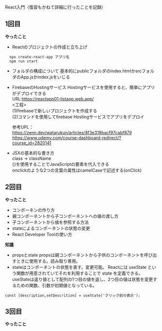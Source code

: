 React入門（復習もかねて詳細に行ったことを記録）

## 1回目
**やったこと**
- Reactのプロジェクトの作成と立ち上げ
```
  npx create-react-app アプリ名
  npm run start
```

- フォルダの構成について
  基本的にpublicフォルダのindex.htmlかsrcフォルダのApp.jsかindex.jsをいじる

- FirebaseのHostingサービス
  Hostingサービスを使用すると、簡単にアプリがデプロイできる<br>
  URL:https://reactapp01-listapp.web.app/  
  <工程><br>
  (1)firebaseで新しいプロジェクトを作成する<br>
  (2)コマンドを使用してfirebase Hostingサービスでアプリをデプロイ<br>

  参考UPL：<br>
  https://zenn.dev/watarukun/articles/8f3e318bacf97cabf879  
  https://www.udemy.com/course-dashboard-redirect/?course_id=2820141  

- JSXの基本的な書き方<br>
  class → className<br>
  {}を使用することでJavaScriptの要素を代入できる<br>
  onclickのような2つの言葉の属性はcamelCaseで記述する(onClick)<br>

## 2回目
**やったこと**
- コンポーネンの作り方
- 親コンポーネントから子コンポーネントへの値の渡し方
- 子コンポーネントから値を参照する方法
- stateによるコンポーネントの状態の変更
- React Developer Toolの使い方


**知識**
- propsとstate
  propsは親コンポーネントから子供のコンポーネントを呼び出すときに使用する。読み取り専用。
- stateはコンポーネントの状態を表す。変更可能。
  Reactには useState という関数が用意されていてそれを利用することで state を定義できる。
  useStateは返り値として配列の1つ目の値を返し、2つ目の値は状態を変更するための関数、引数が初期値となっている。
```
const [description,setDescrition] = useState('クリック前の表示');
```

## 3回目
**やったこと**